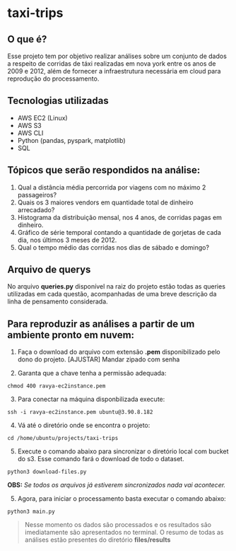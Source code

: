 # taxi-trips

## O que é?

Esse projeto tem por objetivo realizar análises sobre um conjunto de dados a respeito de corridas de táxi realizadas em nova york entre os anos de 2009 e 2012, além de fornecer a infraestrutura necessária em cloud para reprodução do processamento.

## Tecnologias utilizadas

- AWS EC2 (Linux)
- AWS S3
- AWS CLI
- Python (pandas, pyspark, matplotlib) 
- SQL


## Tópicos que serão respondidos na análise:

1. Qual a distância média percorrida por viagens com no máximo 2 passageiros?
2. Quais os 3 maiores vendors em quantidade total de dinheiro arrecadado?
3. Histograma da distribuição mensal, nos 4 anos, de corridas pagas em dinheiro.
4. Gráfico de série temporal contando a quantidade de gorjetas de cada dia, nos últimos 3 meses de 2012.
5. Qual o tempo médio das corridas nos dias de sábado e domingo?


## Arquivo de querys

No arquivo **queries.py** disponível na raiz do projeto estão todas as queries utilizadas em cada questão, acompanhadas de uma breve descrição da linha de pensamento considerada.

## Para reproduzir as análises a partir de um ambiente pronto em nuvem:

1. Faça o download do arquivo com extensão **.pem** disponibilizado pelo dono do projeto. [AJUSTAR] Mandar zipado com senha

2. Garanta que a chave tenha a permissão adequada:

`chmod 400 ravya-ec2instance.pem`

3. Para conectar na máquina disponbilizada execute:

`ssh -i ravya-ec2instance.pem ubuntu@3.90.8.182`

4. Vá até o diretório onde se encontra o projeto:

`cd /home/ubuntu/projects/taxi-trips`

5. Execute o comando abaixo para sincronizar o diretório local com bucket do s3.
Esse comando fará o download de todo o dataset.

`python3 download-files.py`

   **OBS:** *Se todos os arquivos já estiverem sincronizados nada vai acontecer.*
   
5. Agora, para iniciar o processamento basta executar o comando abaixo:

`python3 main.py`

> Nesse momento os dados são processados e os resultados são imediatamente são apresentados no terminal.
O resumo de todas as análises estão presentes do diretório **files/results**

